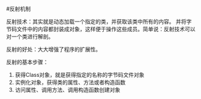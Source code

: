#反射机制

反射技术：其实就是动态加载一个指定的类，并获取该类中所有的内容。
并将字节码文件中的内容都封装成对象，这样便于操作这些成员。简单说：反射技术可以对一个类进行解剖。


反射的好处：大大增强了程序的扩展性。

反射的基本步骤：

1. 获得Class对象，就是获得指定的名称的字节码文件对象
2. 实例化对象，获得类的属性、方法或者构造函数
3. 访问属性、调用方法、调用构造函数创建对象



